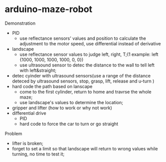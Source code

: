 # arduino-maze-robot
Demonstration

* PID
  * use reflectance sensors' values and position to calculate the adjustment to the motor speed, use differential instead of derivative
* landscape
  * use reflectance sensor values to judge left, right, T;(1 example: left {1000, 1000, 1000, 1000, 0, 0})
  * use ultrasound sensor to detec the distance to the wall to tell left with left&straight;
* detec cyinder with ultrasound sensors(use a range of the distance deteced by ultrasound sensors, stop, grasp, lift, release and u-turn )
* hard code the path based on lanscape
  * come to the first cylinder, return to home and travrse the whole maze;
  * use landscape's values to determine the location;
* gripper and lifter (how to work or why not work) 
* differential drive 
  * PID
  * hard code to force the car to turn or go straight

Problem
* lifter is broken;
* forget to set a limit so that landscape will return to wrong values while turning, no time to test it;
